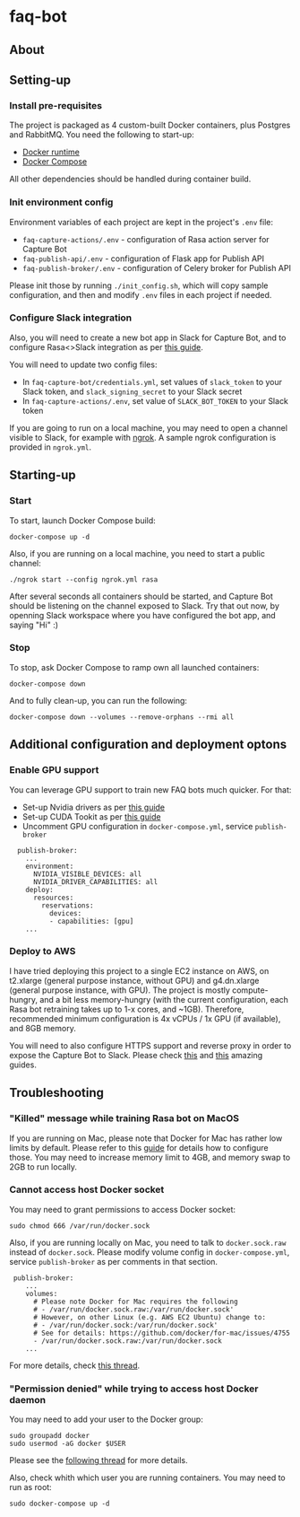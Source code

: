 # faq-bot

## About
<TBD>

## Setting-up

### Install pre-requisites

The project is packaged as 4 custom-built Docker containers, plus Postgres and RabbitMQ. You need the following to start-up:
* [Docker runtime](https://docs.docker.com/engine/install/)
* [Docker Compose](https://docs.docker.com/compose/install/)

All other dependencies should be handled during container build.

### Init environment config

Environment variables of each project are kept in the project's `.env` file:
* `faq-capture-actions/.env` - configuration of Rasa action server for Capture Bot
* `faq-publish-api/.env` - configuration of Flask app for Publish API
* `faq-publish-broker/.env` - configuration of Celery broker for Publish API

Please init those by running `./init_config.sh`, which will copy sample configuration, and then  and modify `.env` files in each project if needed. 

### Configure Slack integration

Also, you will need to create a new bot app in Slack for Capture Bot, and to configure Rasa<>Slack integration as per [this guide](https://rasa.com/docs/rasa/connectors/slack/).

You will need to update two config files:
* In `faq-capture-bot/credentials.yml`, set values of `slack_token` to your Slack token, and `slack_signing_secret` to your Slack secret
* In `faq-capture-actions/.env`, set value of `SLACK_BOT_TOKEN` to your Slack token

If you are going to run on a local machine, you may need to open a channel visible to Slack, for example with [ngrok](https://ngrok.com/).
A sample ngrok configuration is provided in `ngrok.yml`.

## Starting-up

### Start
To start, launch Docker Compose build: 
```
docker-compose up -d
```

Also, if you are running on a local machine, you need to start a public channel: 
```
./ngrok start --config ngrok.yml rasa
```

After several seconds all containers should be started, and Capture Bot should be listening on the channel exposed to Slack.
Try that out now, by openning Slack workspace where you have configured the bot app, and saying "Hi" :)

### Stop
To stop, ask Docker Compose to ramp own all launched containers: 
```
docker-compose down
```

And to fully clean-up, you can run the following: 
```
docker-compose down --volumes --remove-orphans --rmi all
```

## Additional configuration and deployment optons

### Enable GPU support

You can leverage GPU support to train new FAQ bots much quicker. For that:
* Set-up Nvidia drivers as per [this guide](https://docs.nvidia.com/datacenter/tesla/tesla-installation-notes/index.html#introduction)
* Set-up CUDA Tookit as per [this guide](https://docs.nvidia.com/cuda/cuda-installation-guide-linux/index.html#introduction)
* Uncomment GPU configuration in `docker-compose.yml`, service `publish-broker`
```
  publish-broker:
    ...
    environment:
      NVIDIA_VISIBLE_DEVICES: all
      NVIDIA_DRIVER_CAPABILITIES: all
    deploy:
      resources:
        reservations:
          devices:
          - capabilities: [gpu]
    ...
```

### Deploy to AWS

I have tried deploying this project to a single EC2 instance on AWS, on t2.xlarge (general purpose instance, without GPU) and g4.dn.xlarge (general purpose instance, with GPU). 
The project is mostly compute-hungry, and a bit less memory-hungry (with the current configuration, each Rasa bot retraining takes up to 1-x cores, and ~1GB).
Therefore, recommended minimum configuration is 4x vCPUs / 1x GPU (if available), and 8GB memory.

You will need to also configure HTTPS support and reverse proxy in order to expose the Capture Bot to Slack. Please check [this](https://blog.cloudboost.io/setting-up-an-https-sever-with-node-amazon-ec2-nginx-and-lets-encrypt-46f869159469) and [this](https://jay315.medium.com/installing-ssl-tls-certificates-on-aws-ec2-with-ubuntu-and-nginx-configuration-eb156a55f7e7) amazing guides.

## Troubleshooting

### "Killed" message while training Rasa bot on MacOS

If you are running on Mac, please note that Docker for Mac has rather low limits by default. Please refer to this [guide](https://docs.docker.com/docker-for-mac/) for details how to configure those.
You may need to increase memory limit to 4GB, and memory swap to 2GB to run locally.

### Cannot access host Docker socket

You may need to grant permissions to access Docker socket:
```
sudo chmod 666 /var/run/docker.sock
```

Also, if you are running locally on Mac, you need to talk to `docker.sock.raw` instead of `docker.sock`. Please modify volume config in `docker-compose.yml`, service `publish-broker` as per comments in that section. 
```
 publish-broker:
    ...
    volumes: 
      # Please note Docker for Mac requires the following
      # - /var/run/docker.sock.raw:/var/run/docker.sock'
      # However, on other Linux (e.g. AWS EC2 Ubuntu) change to:
      # - /var/run/docker.sock:/var/run/docker.sock'
      # See for details: https://github.com/docker/for-mac/issues/4755
      - /var/run/docker.sock.raw:/var/run/docker.sock
    ...
```

For more details, check [this thread](https://github.com/docker/for-mac/issues/4755).

### "Permission denied" while trying to access host Docker daemon

You may need to add your user to the Docker group:
```
sudo groupadd docker
sudo usermod -aG docker $USER
```

Please see the [following thread](https://www.digitalocean.com/community/questions/how-to-fix-docker-got-permission-denied-while-trying-to-connect-to-the-docker-daemon-socket) for more details.

Also, check whith which user you are running containers. You may need to run as root:
```
sudo docker-compose up -d
```





